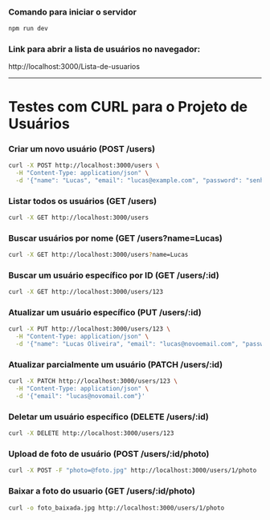 ### Comando para iniciar o servidor
```bash
npm run dev
```
### Link para abrir a lista de usuários no navegador:
http://localhost:3000/Lista-de-usuarios

---
# Testes com CURL para o Projeto de Usuários

### Criar um novo usuário (POST /users)

```bash
curl -X POST http://localhost:3000/users \
  -H "Content-Type: application/json" \
  -d '{"name": "Lucas", "email": "lucas@example.com", "password": "senha123"}'
```
### Listar todos os usuários (GET /users)

```bash
curl -X GET http://localhost:3000/users
```
### Buscar usuários por nome (GET /users?name=Lucas)

```bash
curl -X GET http://localhost:3000/users?name=Lucas
```
### Buscar um usuário específico por ID (GET /users/:id)

```bash
curl -X GET http://localhost:3000/users/123
```
### Atualizar um usuário específico (PUT /users/:id)

```bash
curl -X PUT http://localhost:3000/users/123 \
  -H "Content-Type: application/json" \
  -d '{"name": "Lucas Oliveira", "email": "lucas@novoemail.com", "password": "novasenha"}'
```
### Atualizar parcialmente um usuário (PATCH /users/:id)

```bash
curl -X PATCH http://localhost:3000/users/123 \
  -H "Content-Type: application/json" \
  -d '{"email": "lucas@novomail.com"}'
```
### Deletar um usuário específico (DELETE /users/:id)

```bash
curl -X DELETE http://localhost:3000/users/123
```
### Upload de foto de usuário (POST /users/:id/photo)

```bash
curl -X POST -F "photo=@foto.jpg" http://localhost:3000/users/1/photo
```
### Baixar a foto do usuario (GET /users/:id/photo)
```bash
curl -o foto_baixada.jpg http://localhost:3000/users/1/photo
```
